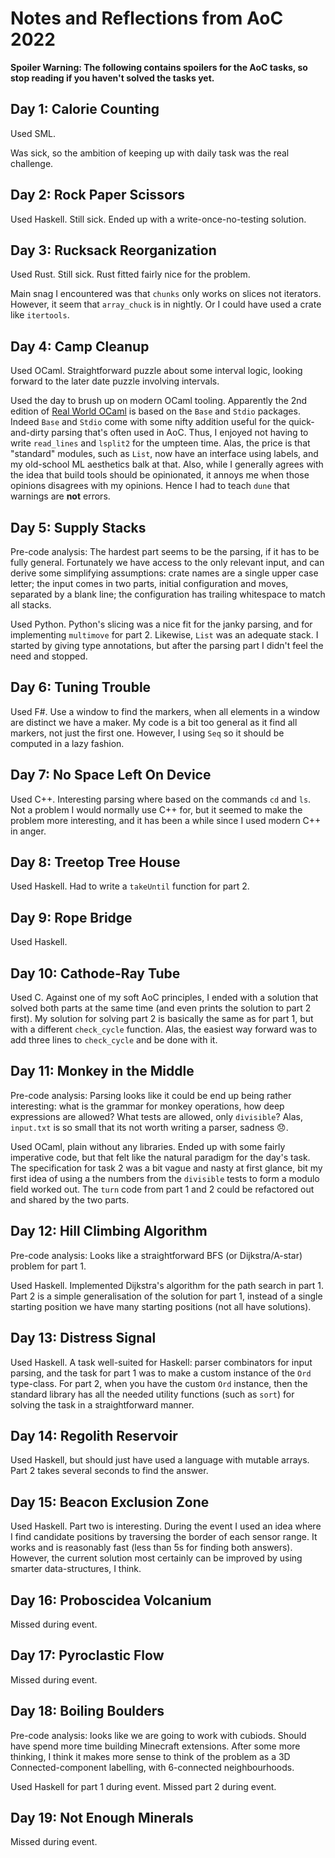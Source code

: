Notes and Reflections from AoC 2022
===================================

**Spoiler Warning: The following contains spoilers for the AoC tasks,
so stop reading if you haven't solved the tasks yet.**


Day 1: Calorie Counting
-----------------------

Used SML.

Was sick, so the ambition of keeping up with daily task was the real
challenge.


Day 2: Rock Paper Scissors
--------------------------

Used Haskell. Still sick. Ended up with a write-once-no-testing solution.


Day 3: Rucksack Reorganization
------------------------------

Used Rust. Still sick. Rust fitted fairly nice for the problem. 

Main snag I encountered was that `chunks` only works on slices not
iterators. However, it seem that `array_chuck` is in nightly. Or I
could have used a crate like `itertools`.


Day 4: Camp Cleanup
-------------------

Used OCaml. Straightforward puzzle about some interval logic, looking
forward to the later date puzzle involving intervals.

Used the day to brush up on modern OCaml tooling. Apparently the 2nd
edition of [Real World OCaml](https://dev.realworldocaml.org/) is
based on the `Base` and `Stdio` packages. Indeed `Base` and `Stdio`
come with some nifty addition useful for the quick-and-dirty parsing
that's often used in AoC. Thus, I enjoyed not having to write
`read_lines` and `lsplit2` for the umpteen time. Alas, the price is
that "standard" modules, such as `List`, now have an interface using
labels, and my old-school ML aesthetics balk at that. Also, while I
generally agrees with the idea that build tools should be opinionated,
it annoys me when those opinions disagrees with my opinions. Hence I
had to teach `dune` that warnings are **not** errors.


Day 5: Supply Stacks
--------------------

Pre-code analysis: The hardest part seems to be the parsing, if it has
to be fully general. Fortunately we have access to the only relevant
input, and can derive some simplifying assumptions: crate names are a
single upper case letter; the input comes in two parts, initial
configuration and moves, separated by a blank line; the configuration
has trailing whitespace to match all stacks.

Used Python. Python's slicing was a nice fit for the janky parsing,
and for implementing `multimove` for part 2. Likewise, `List` was an
adequate stack. I started by giving type annotations, but after the
parsing part I didn't feel the need and stopped.


Day 6: Tuning Trouble
---------------------

Used F#. Use a window to find the markers, when all elements in a
window are distinct we have a maker. My code is a bit too general as
it find all markers, not just the first one. However, I using `Seq` so
it should be computed in a lazy fashion.


Day 7: No Space Left On Device
------------------------------

Used C++. Interesting parsing where based on the commands `cd` and
`ls`. Not a problem I would normally use C++ for, but it seemed to
make the problem more interesting, and it has been a while since I
used modern C++ in anger.


Day 8: Treetop Tree House
-------------------------

Used Haskell. Had to write a `takeUntil` function for part 2.


Day 9: Rope Bridge
------------------

Used Haskell.


Day 10: Cathode-Ray Tube
------------------------

Used C. Against one of my soft AoC principles, I ended with a solution
that solved both parts at the same time (and even prints the solution
to part 2 first). My solution for solving part 2 is basically the same
as for part 1, but with a different `check_cycle` function. Alas, the
easiest way forward was to add three lines to `check_cycle` and be
done with it.


Day 11: Monkey in the Middle
----------------------------

Pre-code analysis: Parsing looks like it could be end up being rather
interesting: what is the grammar for monkey operations, how deep
expressions are allowed? What tests are allowed, only `divisible`?
Alas, `input.txt` is so small that its not worth writing a parser,
sadness 😞.

Used OCaml, plain without any libraries. Ended up with some fairly
imperative code, but that felt like the natural paradigm for the day's
task. The specification for task 2 was a bit vague and nasty at first
glance, bit my first idea of using a the numbers from the `divisible`
tests to form a modulo field worked out. The `turn` code from part 1
and 2 could be refactored out and shared by the two parts.


Day 12: Hill Climbing Algorithm
-------------------------------

Pre-code analysis: Looks like a straightforward BFS (or
Dijkstra/A-star) problem for part 1.

Used Haskell. Implemented Dijkstra's algorithm for the path search in
part 1. Part 2 is a simple generalisation of the solution for part 1,
instead of a single starting position we have many starting positions
(not all have solutions).


Day 13: Distress Signal
-----------------------

Used Haskell. A task well-suited for Haskell: parser combinators for
input parsing, and the task for part 1 was to make a custom instance
of the `Ord` type-class. For part 2, when you have the custom `Ord`
instance, then the standard library has all the needed utility
functions (such as `sort`) for solving the task in a straightforward
manner.


Day 14: Regolith Reservoir
--------------------------

Used Haskell, but should just have used a language with mutable
arrays. Part 2 takes several seconds to find the answer.


Day 15: Beacon Exclusion Zone
-----------------------------

Used Haskell. Part two is interesting. During the event I used an idea
where I find candidate positions by traversing the border of each
sensor range. It works and is reasonably fast (less than 5s for
finding both answers). However, the current solution most certainly
can be improved by using smarter data-structures, I think.


Day 16: Proboscidea Volcanium
-----------------------------

Missed during event.


Day 17: Pyroclastic Flow
------------------------

Missed during event.


Day 18: Boiling Boulders
------------------------

Pre-code analysis: looks like we are going to work with
cubiods. Should have spend more time building Minecraft
extensions. After some more thinking, I think it makes more sense to
think of the problem as a 3D Connected-component labelling, with
6-connected neighbourhoods.

Used Haskell for part 1 during event. Missed part 2 during event.


Day 19: Not Enough Minerals
---------------------------

Missed during event.
